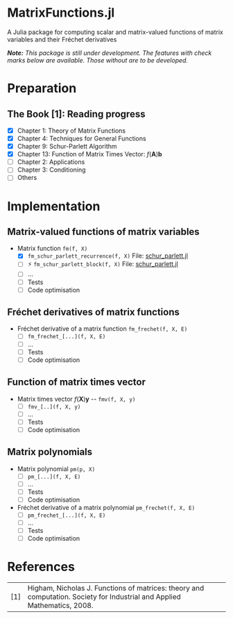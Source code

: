 # MatrixFunctions.jl
A Julia package for computing scalar and matrix-valued functions of matrix variables and their Fréchet derivatives

_**Note:** This package is still under development. The features with check marks below are available. Those without are to be developed._

# Preparation
## The Book [1]: Reading progress
- [X] Chapter 1: Theory of Matrix Functions
- [X] Chapter 4: Techniques for General Functions
- [X] Chapter 9: Schur-Parlett Algorithm
- [X] Chapter 13: Function of Matrix Times Vector: $f(\boldsymbol{A})\boldsymbol{b}$
- [ ] Chapter 2: Applications
- [ ] Chapter 3: Conditioning
- [ ] Others

# Implementation
## Matrix-valued functions of matrix variables
- Matrix function `fm(f, X)`
    - [X]  `fm_schur_parlett_recurrence(f, X)` File: [schur_parlett.jl](https://github.com/aravindh-krishnamoorthy/MatrixFunctions.jl/blob/main/src/schur_parlett.jl)
    - [ ] ⚡ `fm_schur_parlett_block(f, X)` File: [schur_parlett.jl](https://github.com/aravindh-krishnamoorthy/MatrixFunctions.jl/blob/main/src/schur_parlett.jl)
    - [ ] ...
    - [ ] Tests
    - [ ] Code optimisation
   
## Fréchet derivatives of matrix functions
- Fréchet derivative of a matrix function `fm_frechet(f, X, E)`
    - [ ] `fm_frechet_[...](f, X, E)` 
    - [ ] ...
    - [ ] Tests
    - [ ] Code optimisation

## Function of matrix times vector
- Matrix times vector $f(\boldsymbol{X})\boldsymbol{y}$ -- `fmv(f, X, y)`
    - [ ] `fmv_[..](f, X, y)` 
    - [ ] ...
    - [ ] Tests
    - [ ] Code optimisation

## Matrix polynomials
- Matrix polynomial `pm(p, X)`
    - [ ] `pm_[...](f, X, E)`  
    - [ ] ...
    - [ ] Tests
    - [ ] Code optimisation
- Fréchet derivative of a matrix polynomial `pm_frechet(f, X, E)`
    - [ ] `pm_frechet_[...](f, X, E)`  
    - [ ] ...
    - [ ] Tests
    - [ ] Code optimisation

# References
| | |
| --- | --- |
| [1] | Higham, Nicholas J. Functions of matrices: theory and computation. Society for Industrial and Applied Mathematics, 2008. |

<!---
# Notes
- From https://github.com/JuliaLang/julia/discussions/43982#discussioncomment-6678802
  -  The block method given above (Eq 3.16)
  -  Daleckii-Krein using the eigendecomposition for normal matrices (Corollary 3.12)
  -  Using the Schur decomposition, if you know the Frechet derivative of f(T) for triangular T (Problem 3.2)
--->
